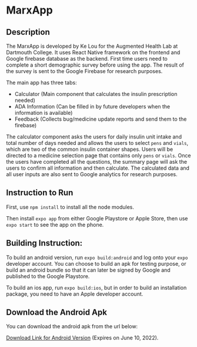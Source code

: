 # MarxApp

## Description
The MarxApp is developed by Ke Lou for the Augmented Health Lab at Dartmouth College. It uses React Native framework on the frontend and Google firebase database as the backend. First time users need to complete a short demographic survey before using the app. The result of the survey is sent to the Google Firebase for research purposes. 


The main app has three tabs:
* Calculator (Main component that calculates the insulin prescription needed)
* ADA Information (Can be filled in by future developers when the information is available)
* Feedback (Collects bug/medicine update reports and send them to the firebase)

The calculator component asks the users for daily insulin unit intake and total number of days needed and allows the users to select `pens` and `vials`, which are two of the common insulin container shapes. Users will be directed to a medicine selection page that contains only `pens` or `vials`. Once the users have completed all the questions, the summary page will ask the users to confirm all information and then calculate. The calculated data and all user inputs are also sent to Google analytics for research purposes.

## Instruction to Run

First, use `npm install` to install all the node modules.

Then install `expo app` from either Google Playstore or Apple Store, then use `expo start` to see the app on the phone.

## Building Instruction:

To build an android version, run `expo build:android` and log onto your `expo` developer account. You can choose to build an apk for testing purpose, or build an android bundle so that it can later be signed by Google and published to the Google Playstore.

To build an ios app, run `expo build:ios`, but in order to build an installation package, you need to have an Apple developer account. 

## Download the Android Apk
You can download the android apk from the url below:

[Download Link for Android Version](https://expo.dev/@fpoon777/marx-app) (Expires on June 10, 2022).
